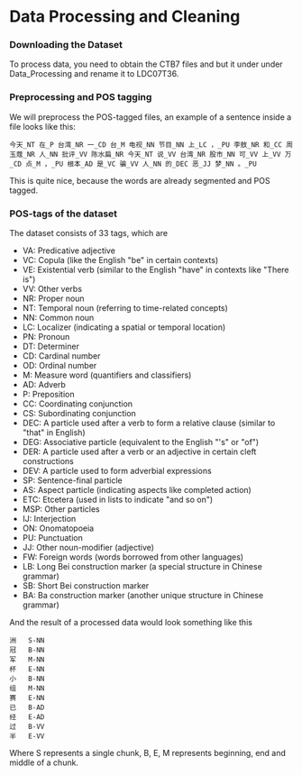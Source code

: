 # Data Processing and Cleaning

### Downloading the Dataset
To process data, you need to obtain the CTB7 files and but it under under Data_Processing 
and rename it to LDC07T36. 

### Preprocessing and POS tagging
We will preprocess the POS-tagged files, 
an example of a sentence inside a file looks like this:
```
今天_NT 在_P 台湾_NR 一_CD 台_M 电视_NN 节目_NN 上_LC ，_PU 李敖_NR 和_CC 周玉蔻_NR 人_NN 批评_VV 陈水扁_NR 今天_NT 说_VV 台湾_NR 股市_NN 可_VV 上_VV 万_CD 点_M ，_PU 根本_AD 是_VC 骗_VV 人_NN 的_DEC 恶_JJ 梦_NN 。_PU
```
This is quite nice, because the words are already segmented and POS tagged. 

### POS-tags of the dataset
The dataset consists of 33 tags, which are
- VA: Predicative adjective
- VC: Copula (like the English "be" in certain contexts)
- VE: Existential verb (similar to the English "have" in contexts like "There is")
- VV: Other verbs
- NR: Proper noun
- NT: Temporal noun (referring to time-related concepts)
- NN: Common noun
- LC: Localizer (indicating a spatial or temporal location)
- PN: Pronoun
- DT: Determiner
- CD: Cardinal number
- OD: Ordinal number
- M: Measure word (quantifiers and classifiers)
- AD: Adverb
- P: Preposition
- CC: Coordinating conjunction
- CS: Subordinating conjunction
- DEC: A particle used after a verb to form a relative clause (similar to "that" in English)
- DEG: Associative particle (equivalent to the English "'s" or "of")
- DER: A particle used after a verb or an adjective in certain cleft constructions
- DEV: A particle used to form adverbial expressions
- SP: Sentence-final particle
- AS: Aspect particle (indicating aspects like completed action)
- ETC: Etcetera (used in lists to indicate "and so on")
- MSP: Other particles
- IJ: Interjection
- ON: Onomatopoeia
- PU: Punctuation
- JJ: Other noun-modifier (adjective)
- FW: Foreign words (words borrowed from other languages)
- LB: Long Bei construction marker (a special structure in Chinese grammar)
- SB: Short Bei construction marker
- BA: Ba construction marker (another unique structure in Chinese grammar)

And the result of a processed data would look something like this
```
洲	S-NN
冠	B-NN
军	M-NN
杯	E-NN
小	B-NN
组	M-NN
赛	E-NN
已	B-AD
经	E-AD
过	B-VV
半	E-VV
```

Where S represents a single chunk, B, E, M represents beginning, end
and middle of a chunk. 
